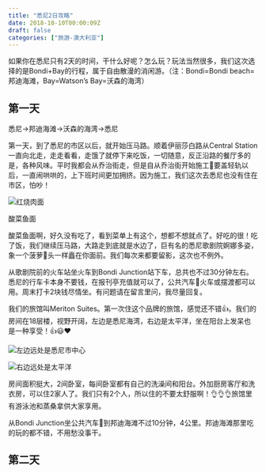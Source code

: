```yaml
---
title: "悉尼2日攻略"
date: 2018-10-10T00:00:09Z
draft: false
categories: ["旅游-澳大利亚"]
---
```


如果你在悉尼只有2天的时间，干什么好呢？怎么玩？玩法当然很多，我们这次选择的是Bondi+Bay的行程，属于自由散漫的消闲游。（注：Bondi=Bondi beach=邦迪海滩，Bay=Watson’s Bay=沃森的海湾）

## 第一天

悉尼->邦迪海滩->沃森的海湾->悉尼

第一天，到了悉尼的市区以后，就开始压马路。顺着伊丽莎白路从Central Station一直向北走，走走看看，走饿了就停下来吃饭，一切随意，反正沿路的餐厅多的是，各种风味。平时我都会从乔治街走，但是自从乔治街开始施工🚧要盖轻轨以后，一直闹哄哄的，上下班时间更加拥挤。因为施工，我们这次去悉尼也没有住在市区，怕吵！

![红烧肉面](https://lh3.googleusercontent.com/pw/ACtC-3fxV0ptwf3e2OpT73PK7HJGbAjiYJdxIj-_qm1ZCOFM3pc19rUC1EIC8I_DvjBwtv_AeoxC-AzAwT2pPt58JneRnm38qmXocSu3i8WdnTDJsgWXMF1xXPQEUQSXg8PC9c_QdJu-_DLQvt0a3WrS085R=w1356-h1018-no?authuser=0 "红烧肉面")

酸菜鱼面

酸菜鱼面啊，好久没有吃了，看到菜单上有这个，想都不想就点了。好吃的很！吃了饭，我们继续压马路，大路走到底就是水边了，巨有名的悉尼歌剧院婀娜多姿，象一个菠萝🍍头一样矗在你面前。我们每次来都要留影，这次也不例外。

从歌剧院前的火车站坐火车到Bondi Junction站下车，总共也不过30分钟左右。悉尼的行车卡本身不要钱，在报刊亭充值就可以了，公共汽车🚌火车或摆渡都可以用。周末打卡2块钱尽情坐。有问题请在留言里问，我尽量回复。

我们的旅馆叫Meriton Suites。第一次住这个品牌的旅馆，感觉还不错👍。我们的房间在18层楼，视野开阔，左边是悉尼海湾，右边是太平洋，坐在阳台上发呆也是一种享受！👍😃❤️

![左边远处是悉尼市中心](https://lh3.googleusercontent.com/jWpr0PpGdYAqL0ZUmSvMoWs7Wn61XXXkpjkoCw3MBxAuCIkfp5Kw2ZULkXKq3M-Ah1QkQ8jWT73uurqArm8zjkd5TBWzJYpj-QAm1Sk4wVQQhjHKbO7S34n15ghadlk2xEqxC7YvZLtzI3zVfQdhNPJgF4vbHwXQfEjzH8lOhOzJABxLDpa9zN5ejsClW-TVh6f98H1UUTZ7tsOUNbJthrZcOl5iwHEdSHuc9ygpLgfR8pDMxu9DQrk6sNdcQ-qu1IZ0h5vxVLczHbrQUEcqTrN678DK9oL8uk9GnLPK18L6yWdJ2a_K3T-DPpKxVM2cD7s3WW1HEmoTlzTQlxJl6I7__KtX2TQo7cf4NiLQlA-nWEjih1Q2camzeNUzOZN5BJZxN9538WCKgB1QBpR3ncPCtaZlIfsaGrDJr5FJyIqROEFghqPQKzXT1Lt_ZSIW38tfPKw9phtl-djDeSGxN-kKENecHCnPD8Sq5pfH1r0UFbtUUJtRjZjiK8gKQGScGA_S978RLajxdMEf-VTOg4dBQIKToraknnbR7EUGNT7eDUvehDoIhhev6kERjFXRuwiMJ3ChPrfDhhEpNqijc-9XNq5XzWz0_ZBmjMk=w895-h671-no "左边远处是悉尼市中心")

![右边远处是太平洋](https://lh3.googleusercontent.com/RJD5dYEQV6T2uluf2cjzEBclZNDU6hGta8pcMbxa2NDgVnpzWcMaff-mU0-SMuDszbouSFFvS-kEONIGbMCg34DxY5jppdLpQO1uLSsmh1hVzmNrXOpll_3DGSB_dDGVrCwPx74GAM-VyNxP1DAPSaPTi4QoJoBOU1uBE2ET0n4igiZDbQH8r38Z7G8qCROOynUfTnRW_RM_BgEoUAshVP04qCUVxZCPvvobpih4CG-l8TjpyFFEjq-IhTAf55cpjmJwVVPbSRAz2k51Zq6mSVNdbpl9wTs-Fb1Xb60qHs45D64777XapXKWPY7_kSoknnIw_-BmKjbHOWMl1x7OgiztAbMyqpAqfog3iHyRO-jEeD0sv41SMdPsd4vA710VEWEo2MxIrcL14DqzlDUWJkKB3rQdw2tlj5bBHwNAcJzG63btAx09b5v0B6h2PQIpgYz_bJDkq3Ibg9NRUDpMfo7Yo_Gz0kgo6_DDpeXw6pnOSVlSkFFTxBtRqbfKy4NHvFVH30ZrUnKKy_Yrq6k6M5_gt9SWc-H49d4xTlQUXRz_l5f6cZA3-2qPnxUnXgSJxyk1oaiVigUeAnI9yNcteG2tUT7JDaxB_QHqHrc=w895-h671-no "右边远处是太平洋")


房间面积挺大，2间卧室，每间卧室都有自己的洗澡间和阳台。外加厨房客厅和洗衣房，可以住2家人了。我们只有2个人，所以住的不要太舒服啊！👌👌👌旅馆里有游泳池和蒸桑拿供大家享用。

从Bondi Junction坐公共汽车🚌到邦迪海滩不过10分钟，4公里。邦迪海滩那里吃的玩的都不错，不用愁没事干。

## 第二天